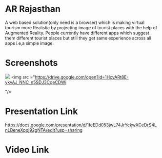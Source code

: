 # AR Rajasthan  
A web based solution(only need is a browser) which is making virtual tourism more Realistic by projecting image of tourist places with the help of Augmented Reality.
People currently have different apps which suggest them different tourist places but still they get same experience across all apps i.e,a simple image.
# Screenshots
<img src ="https://drive.google.com/open?id=1Amxn2-EefBKihv9ttPHo_tD7lT99NAHV
"/>
<img src ="https://drive.google.com/open?id=1HcvARt8E-ykvAJ_NNC_n5SDJ3CoeCDWi

"/>
# Presentation Link
https://docs.google.com/presentation/d/1feEDd053jwL74JrYckwXCeDrS4LnLBeneXpqj92gNTA/edit?usp=sharing
# Video Link
